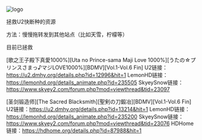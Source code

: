 ![logo](https://user-images.githubusercontent.com/44898339/121837525-64d44f00-cd08-11eb-8a59-8f16913b0f6b.png)

拯救U2快断种的资源

方法：慢慢拖转发到其他站点（比如天雪，柠檬等）

目前已拯救

[歌之王子殿下真愛1000%][Uta no Prince-sama Maji Love 1000%][うたの☆プリンスさまっ♪マジLOVE1000%][BDMV][Vol.1-Vol.6 Fin]
U2链接：https://u2.dmhy.org/details.php?id=12996&hit=1
LemonHD链接：https://lemonhd.org/details_animate.php?id=235505
SkyeySnow链接：https://www.skyey2.com/forum.php?mod=viewthread&tid=23097

[圣剑锻造师][The Sacred Blacksmith][聖剣の刀鍛冶][BDMV][Vol.1-Vol.6 Fin]
U2链接：https://u2.dmhy.org/details.php?id=13214&hit=1
LemonHD链接：https://lemonhd.org/details_animate.php?id=235200
SkyeySnow链接：https://www.skyey2.com/forum.php?mod=viewthread&tid=23076
HDHome链接：https://hdhome.org/details.php?id=87988&hit=1
